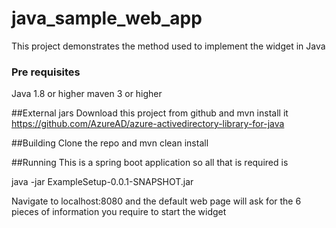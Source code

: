 # java_sample_web_app
This project demonstrates the  method used to implement the widget in Java

### Pre requisites

Java 1.8 or higher
maven 3 or higher

##External jars 
Download this project from github and mvn install it
https://github.com/AzureAD/azure-activedirectory-library-for-java


##Building
Clone the repo and mvn clean install 

##Running
This is a spring boot application so all that is required is 

java -jar ExampleSetup-0.0.1-SNAPSHOT.jar

Navigate to localhost:8080 and the default web page will ask for the 6 pieces of information you require to start the widget
